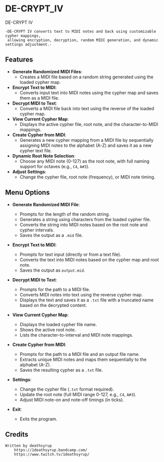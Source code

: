 # DE-CRYPT_IV

DE-CRYPT IV    

    -DE-CRYPT IV converts text to MIDI notes and back using customizable cypher mappings, 
     allowing encryption, decryption, random MIDI generation, and dynamic settings adjustment.-

## Features

- **Generate Randomized MIDI Files**:
    - Creates a MIDI file based on a random string generated using the loaded cypher map.
- **Encrypt Text to MIDI**:
    - Converts input text into MIDI notes using the cypher map and saves them as a MIDI file.
- **Decrypt MIDI to Text**:
    - Converts a MIDI file back into text using the reverse of the loaded cypher map.
- **View Current Cypher Map**:
    - Displays the active cypher file, root note, and the character-to-MIDI mappings.
- **Create Cypher from MIDI**:
    - Generates a new cypher mapping from a MIDI file by sequentially assigning MIDI notes to the alphabet (A-Z) and saves it as a new cypher text file.
- **Dynamic Root Note Selection**:
    - Choose any MIDI note (0-127) as the root note, with full naming support for octaves (e.g., `C4`, `A#3`).
- **Adjust Settings**:
    - Change the cypher file, root note (frequency), or MIDI note timing.

## Menu Options

- **Generate Randomized MIDI File**:
    - Prompts for the length of the random string.
    - Generates a string using characters from the loaded cypher file.
    - Converts the string into MIDI notes based on the root note and cypher intervals.
    - Saves the output as a `.mid` file.

- **Encrypt Text to MIDI**:
    - Prompts for text input (directly or from a text file).
    - Converts the text into MIDI notes based on the cypher map and root note.
    - Saves the output as `output.mid`.

- **Decrypt MIDI to Text**:
    - Prompts for the path to a MIDI file.
    - Converts MIDI notes into text using the reverse cypher map.
    - Displays the text and saves it as a `.txt` file with a truncated name based on the decrypted content.

- **View Current Cypher Map**:
    - Displays the loaded cypher file name.
    - Shows the active root note.
    - Lists the character-to-interval and MIDI note mappings.

- **Create Cypher from MIDI**:
    - Prompts for the path to a MIDI file and an output file name.
    - Extracts unique MIDI notes and maps them sequentially to the alphabet (A-Z).
    - Saves the resulting cypher as a `.txt` file.

- **Settings**:
    - Change the cypher file (`.txt` format required).
    - Update the root note (full MIDI range 0-127, e.g., `C4`, `A#3`).
    - Adjust MIDI note-on and note-off timings (in ticks).

- **Exit**:
    - Exits the program.
		
## Credits

    Written by deathsyrup
        https://1deathsyrup.bandcamp.com/
        https://www.twitch.tv/1deathsyrup/

